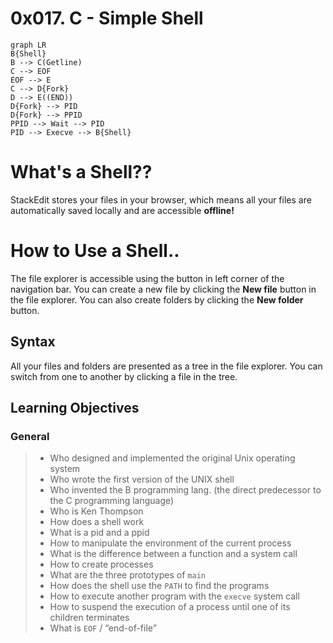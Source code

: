 # 0x017. C - Simple Shell

```mermaid
graph LR
B{Shell}
B --> C(Getline)
C --> EOF
EOF --> E
C --> D{Fork}
D --> E((END))
D{Fork} --> PID
D{Fork} --> PPID
PPID --> Wait --> PID
PID --> Execve --> B{Shell}
```

# What's a Shell??

StackEdit stores your files in your browser, which means all your files are automatically saved locally and are accessible **offline!**

# How to Use a Shell..

The file explorer is accessible using the button in left corner of the navigation bar. You can create a new file by clicking the **New file** button in the file explorer. You can also create folders by clicking the **New folder** button.

## Syntax

All your files and folders are presented as a tree in the file explorer. You can switch from one to another by clicking a file in the tree.

## Learning Objectives

### General
>-   Who designed and implemented the original Unix operating system
>-   Who wrote the first version of the UNIX shell
>-   Who invented the B programming lang. (the direct predecessor to the C programming language)
>-   Who is Ken Thompson
>-   How does a shell work
>-   What is a pid and a ppid
>-   How to manipulate the environment of the current process
>-   What is the difference between a function and a system call
>-   How to create processes
>-   What are the three prototypes of  `main`
>-   How does the shell use the  `PATH`  to find the programs
>-   How to execute another program with the  `execve`  system call
>-   How to suspend the execution of a process until one of its children terminates
>-   What is  `EOF`  / “end-of-file”
